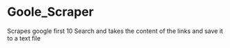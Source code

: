 # Goole_Scraper
Scrapes google first 10 Search and takes the content of the links and save it to a text file